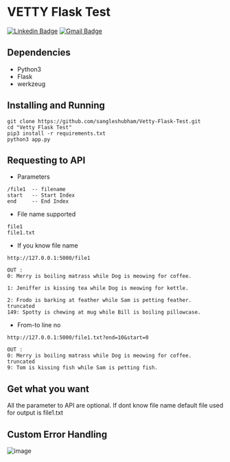 # VETTY Flask Test
[![Linkedin Badge](https://img.shields.io/badge/-shubhamsangle-blue?style=flat-square&logo=Linkedin&logoColor=white&link=https://in.linkedin.com/in/shubham-sangle)](https://in.linkedin.com/in/shubham-sangle) [![Gmail Badge](https://img.shields.io/badge/-sangleshubham9@gmail.com-c14438?style=flat-square&logo=Gmail&logoColor=white&link=mailto:sangleshubham9@gmail.com)](mailto:sangleshubham9@gmail.com)

## Dependencies
- Python3 
- Flask
- werkzeug

## Installing and Running
```
git clone https://github.com/sangleshubham/Vetty-Flask-Test.git
cd "Vetty Flask Test"
pip3 install -r requirements.txt
python3 app.py
```
## Requesting to API
- Parameters
```
/file1  -- filename 
start   -- Start Index
end     -- End Index
```
- File name supported 
```
file1
file1.txt
```
- If you know file name
```
http://127.0.0.1:5000/file1

OUT :
0: Merry is boiling matrass while Dog is meowing for coffee.

1: Jeniffer is kissing tea while Dog is meowing for kettle.

2: Frodo is barking at feather while Sam is petting feather.
truncated
149: Spotty is chewing at mug while Bill is boiling pillowcase.
```
- From-to line no
```
http://127.0.0.1:5000/file1.txt?end=10&start=0

OUT :
0: Merry is boiling matrass while Dog is meowing for coffee.
truncated
9: Tom is kissing fish while Sam is petting fish.
```

## Get what you want
All the parameter to API are optional. If dont know file name default file used for output is file1.txt

## Custom Error Handling
![image](https://user-images.githubusercontent.com/37057102/125107167-185d1300-e0fe-11eb-8d34-3cbd9140e08e.png)

